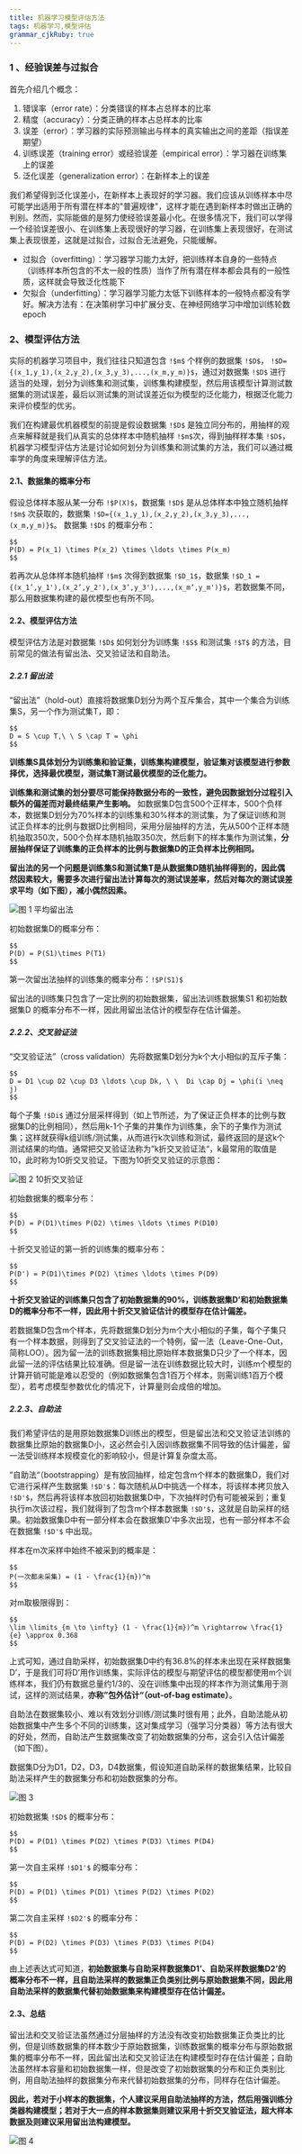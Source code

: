 ```yaml
---
title: 机器学习模型评估方法
tags: 机器学习,模型评估
grammar_cjkRuby: true
---
```


### 1 、经验误差与过拟合

首先介绍几个概念：

 1. 错误率（error rate）：分类错误的样本占总样本的比率
 2. 精度（accuracy）：分类正确的样本占总样本的比率
 3. 误差（error）：学习器的实际预测输出与样本的真实输出之间的差距（指误差期望）
 4. 训练误差（training error）或经验误差（empirical error）：学习器在训练集上的误差
 5. 泛化误差（generalization error）：在新样本上的误差

我们希望得到泛化误差小，在新样本上表现好的学习器。我们应该从训练样本中尽可能学出适用于所有潜在样本的"普遍规律"，这样才能在遇到新样本时做出正确的判别。然而，实际能做的是努力使经验误差最小化。在很多情况下，我们可以学得一个经验误差很小、在训练集上表现很好的学习器，在训练集上表现很好，在测试集上表现很差，这就是过拟合，过拟合无法避免，只能缓解。

 - 过拟合（overfitting）：学习器学习能力太好，把训练样本自身的一些特点（训练样本所包含的不太一般的性质）当作了所有潜在样本都会具有的一般性质，这样就会导致泛化性能下
 - 欠拟合（underfitting）：学习器学习能力太低下训练样本的一般特点都没有学好。解决方法有：在决策树学习中扩展分支、在神经网络学习中增加训练轮数epoch

### 2、模型评估方法

实际的机器学习项目中，我们往往只知道包含 `!$m$` 个样例的数据集 `!$D$`， `!$D={(x_1,y_1),(x_2,y_2),(x_3,y_3),...,(x_m,y_m)}$`，通过对数据集 `!$D$` 进行适当的处理，划分为训练集和测试集，训练集构建模型，然后用该模型计算测试数据集的测试误差，最后以测试集的测试误差近似为模型的泛化能力，根据泛化能力来评价模型的优劣。

我们在构建最优机器模型的前提是假设数据集 `!$D$` 是独立同分布的，用抽样的观点来解释就是我们从真实的总体样本中随机抽样 `!$m$`次，得到抽样样本集 `!$D$`，机器学习模型评估方法是讨论如何划分为训练集和测试集的方法，我们可以通过概率学的角度来理解评估方法。

#### 2.1、数据集的概率分布

假设总体样本服从某一分布 `!$P(X)$`，数据集 `!$D$` 是从总体样本中独立随机抽样 `!$m$` 次获取的，数据集 `!$D={(x_1,y_1),(x_2,y_2),(x_3,y_3),...,(x_m,y_m)}$`。
数据集 `!$D$` 的概率分布：
```mathjax!
$$
P(D) = P(x_1) \times P(x_2) \times \ldots \times P(x_m)
$$
```
若再次从总体样本随机抽样 `!$m$` 次得到数据集 `!$D_1$`，数据集 `!$D_1 = {(x_1’,y_1'),(x_2’,y_2'),(x_3’,y_3'),...,(x_m’,y_m')}$`，若数据集不同，那么用数据集构建的最优模型也有所不同。

#### 2.2、模型评估方法

模型评估方法是对数据集 `!$D$` 如何划分为训练集 `!$S$` 和测试集 `!$T$` 的方法，目前常见的做法有留出法、交叉验证法和自助法。

##### 2.2.1 留出法

“留出法”（hold-out）直接将数据集D划分为两个互斥集合，其中一个集合为训练集S，另一个作为测试集T，即：
```mathjax!
$$
D = S \cup T,\ \ S \cap T = \phi
$$
```
**训练集S具体划分为训练集和验证集，训练集构建模型，验证集对该模型进行参数择优，选择最优模型，测试集T测试最优模型的泛化能力。**

**训练集和测试集的划分要尽可能保持数据分布的一致性，避免因数据划分过程引入额外的偏差而对最终结果产生影响。** 如数据集D包含500个正样本，500个负样本，数据集D划分为70%样本的训练集和30%样本的测试集，为了保证训练和测试正负样本的比例与数据D比例相同，采用分层抽样的方法，先从500个正样本随机抽取350次，500个负样本随机抽取350次，然后剩下的样本集作为测试集，**分层抽样保证了训练集的正负样本的比例与数据集D的正负样本比例相同。**

**留出法的另一个问题是训练集S和测试集T是从数据集D随机抽样得到的，因此偶然因素较大，需要多次进行留出法计算每次的测试误差率，然后对每次的测试误差求平均（如下图），减小偶然因素。**

![图 1 平均留出法](./images/平均留出法.jpg)

初始数据集D的概率分布：
```mathjax!
$$
P(D) = P(S1)\times P(T1)
$$
```
第一次留出法抽样的训练集的概率分布：`!$P(S1)$`

留出法的训练集只包含了一定比例的初始数据集，留出法训练数据集S1 和初始数据集D 的概率分布不一样，因此用留出法估计的模型存在估计偏差。

##### 2.2.2、交叉验证法

“交叉验证法”（cross validation）先将数据集D划分为k个大小相似的互斥子集：
```mathjax!
$$
D = D1 \cup D2 \cup D3 \ldots \cup Dk, \ \  Di \cap Dj = \phi(i \neq j)
$$
```
每个子集 `!$Di$` 通过分层采样得到（如上节所述，为了保证正负样本的比例与数据集D的比例相同），然后用k-1个子集的并集作为训练集，余下的子集作为测试集；这样就获得k组训练/测试集，从而进行k次训练和测试，最终返回的是这k个测试结果的均值。通常把交叉验证法称为”k折交叉验证法“，k最常用的取值是10，此时称为10折交叉验证。下图为10折交叉验证的示意图：

![图 2 10折交叉验证](./images/10.jpg)

初始数据集的概率分布：
```mathjax!
$$
P(D) = P(D1)\times P(D2) \times \ldots \times P(D10)
$$
```

十折交叉验证的第一折的训练集的概率分布：
```mathjax!
$$
P(D') = P(D1)\times P(D2) \times \ldots \times P(D9)
$$
```

**十折交叉验证的训练集只包含了初始数据集的90%，训练数据集D’和初始数据集D的概率分布不一样，因此用十折交叉验证估计的模型存在估计偏差。**

若数据集D包含m个样本，先将数据集D划分为m个大小相似的子集，每个子集只有一个样本数据，则得到了交叉验证法的一个特例，留一法（Leave-One-Out，简称LOO）。因为留一法的训练数据集相比原始样本数据集D只少了一个样本，因此留一法的评估结果比较准确。但是留一法在训练数据比较大时，训练m个模型的计算开销可能是难以忍受的（例如数据集包含1百万个样本，则需训练1百万个模型），若考虑模型参数优化的情况下，计算量则会成倍的增加。

##### 2.2.3、自助法

我们希望评估的是用原始数据集D训练出的模型，但是留出法和交叉验证法训练的数据集比原始的数据集D小，这必然会引入因训练数据集不同导致的估计偏差，留一法受训练样本规模变化的影响较小，但是计算复杂度太高。

”自助法“（bootstrapping）是有放回抽样，给定包含m个样本的数据集D，我们对它进行采样产生数据集  `!$D'$`：每次随机从D中挑选一个样本，将该样本拷贝放入 `!$D'$`，然后再将该样本放回初始数据集D中，下次抽样时仍有可能被采到；重复执行m次该过程，我们就得到了包含m个样本数据集  `!$D'$`，这就是自助采样的结果。初始数据集D中有一部分样本会在数据集D’中多次出现，也有一部分样本不会在数据集  `!$D'$` 中出现。

样本在m次采样中始终不被采到的概率是：
```mathjax!
$$
P(一次都未采集) = (1 - \frac{1}{m})^m
$$
```
对m取极限得到：
```mathjax!
$$
\lim \limits_{m \to \infty} (1 - \frac{1}{m})^m \rightarrow \frac{1}{e} \approx 0.368
$$
```

上式可知，通过自助采样，初始数据集D中约有36.8%的样本未出现在采样数据集D’，于是我们可将D’用作训练集，实际评估的模型与期望评估的模型都使用m个训练样本，我们仍有数据总量约1/3的、没在训练集中出现的样本作为测试集用于测试，这样的测试结果，**亦称”包外估计“（out-of-bag estimate）**。

自助法在数据集较小、难以有效划分训练/测试集时很有用；此外，自助法能从初始数据集中产生多个不同的训练集，这对集成学习（强学习分类器）等方法有很大的好处，然而，自助法产生数据集改变了初始数据集的分布，这会引入估计偏差（如下图）。

数据集D分为D1，D2，D3，D4数据集，假设知道自助采样的数据集结果，比较自助法采样产生的数据集分布和初始数据集的分布。

![图 3](./images/图3.jpg)

初始数据集 `!$D$` 的概率分布：
```mathjax!
$$
P(D) = P(D1) \times P(D2) \times P(D3) \times P(D4)
$$
```
第一次自主采样 `!$D1'$` 的概率分布：
```mathjax!
$$
P(D) = P(D1) \times P(D1) \times P(D2) \times P(D2)
$$
```
第二次自主采样 `!$D2'$` 的概率分布：
```mathjax!
$$
P(D) = P(D2) \times P(D3) \times P(D3) \times P(D4)
$$
```

由上述表达式可知道，**初始数据集与自助采样数据集D1’、自助采样数据集D2’的概率分布不一样，且自助法采样的数据集正负类别比例与原始数据集不同，因此用自助法采样的数据集代替初始数据集来构建模型存在估计偏差。**

#### 2.3、总结

留出法和交叉验证法虽然通过分层抽样的方法没有改变初始数据集正负类比的比例，但是训练数据集的样本数少于原始数据集，训练数据集的概率分布与原始数据集的概率分布不一样，因此留出法和交叉验证法在构建模型时存在估计偏差；自助法虽然样本容量和初始数据集一样，但是改变了初始数据集的分布和正负类别比例，用自助法抽样的数据集分布来代替初始数据集的分布，同样存在估计偏差。

**因此，若对于小样本的数据集，个人建议采用自助法抽样的方法，然后用强训练分类器构建模型；若对于大一点的样本数据集则建议采用十折交叉验证法，超大样本数据及则建议采用留出法构建模型。**

![图 4](./images/图_4.jpg)